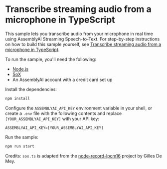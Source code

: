 # Transcribe streaming audio from a microphone in TypeScript

This sample lets you transcribe audio from your microphone in real time using AssemblyAI Streaming Speech-to-Text.
For step-by-step instructions on how to build this sample yourself, see [Transcribe streaming audio from a microphone in TypeScript](https://www.assemblyai.com/docs/getting-started/transcribe-streaming-audio-from-a-microphone/typescript).

To run the sample, you'll need the following:

- [Node.js](https://nodejs.org/)
- [SoX](https://sourceforge.net/projects/sox/)
- An AssemblyAI account with a credit card set up

Install the dependencies:

```bash
npm install
```

Configure the `ASSEMBLYAI_API_KEY` environment variable in your shell, or create a `.env` file with the following contents and replace `[YOUR_ASSEMBLYAI_API_KEY]` with your API key:

```plaintext
ASSEMBLYAI_API_KEY=[YOUR_ASSEMBLYAI_API_KEY]
```

Run the sample:

```bash
npm run start
```

Credits: `sox.ts` is adapted from the [node-record-lpcm16](https://github.com/gillesdemey/node-record-lpcm16) project by Gilles De Mey.
